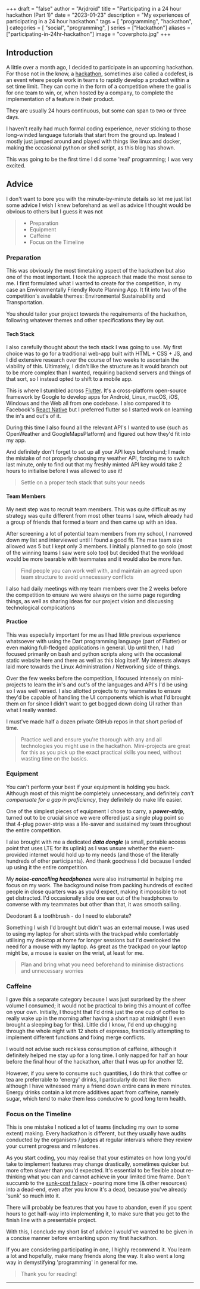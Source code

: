 +++
draft = "false"
author = "Arjdroid"
title = "Participating in a 24 hour hackathon (Part 1)"
date = "2023-01-23"
description = "My experiences of participating in a 24 hour hackathon."
tags = [
    "programming",
    "hackathon",
]
categories = [
    "social",
    "programming",
]
series = ["Hackathon"]
aliases = ["participating-in-24hr-hackathon"]
image = "coverphoto.jpg"
+++
## Introduction

A little over a month ago, I decided to participate in an upcoming hackathon. For those not in the know, a [hackathon](https://en.wikipedia.org/wiki/Hackathon), sometimes also called a codefest, is an event where people work in teams to rapidly develop a product within a set time limit. They can come in the form of a competition where the goal is for one team to win, or, when hosted by a company, to complete the implementation of a feature in their product.

They are usually 24 hours continuous, but some can span to two or three days.

I haven't really had much formal coding experience, never sticking to those long-winded language tutorials that start from the ground up. Instead I mostly just jumped around and played with things like linux and docker, making the occasional python or shell script, as this blog has shown.

This was going to be the first time I did some 'real' programming; I was very excited.

## Advice

I don't want to bore you with the minute-by-minute details so let me just list some advice I wish I knew beforehand as well as advice I thought would be obvious to others but I guess it was not

> * Preparation
> * Equipment
> * Caffeine
> * Focus on the Timeline

### Preparation

This was obviously the most timetaking aspect of the hackathon but also one of the most important. I took the approach that made the most sense to me. I first formulated what I wanted to create for the competition, in my case an Environmentally Friendly Route Planning App. It fit into two of the competition's available themes: Environmental Sustainability and Transportation.

You should tailor your project towards the requirements of the hackathon, following whatever themes and other specifications they lay out.

#### Tech Stack

I also carefully thought about the tech stack I was going to use. My first choice was to go for a traditional web-app built with HTML + CSS + JS, and I did extensive research over the course of two weeks to ascertain the viability of this. Ultimately, I didn't like the structure as it would branch out to be more complex than I wanted, requiring backend servers and things of that sort, so I instead opted to shift to a mobile app.

This is where I stumbled across [Flutter](flutter.dev). It's a cross-platform open-source framework by Google to develop apps for Android, Linux, macOS, iOS, Windows and the Web all from one codebase. I also compared it to Facebook's [React Native](reactnative.dev) but I preferred flutter so I started work on learning the in's and out's of it.

During this time I also found all the relevant API's I wanted to use (such as OpenWeather and GoogleMapsPlatform) and figured out how they'd fit into my app.

And definitely don't forget to set up all your API keys beforehand; I made the mistake of not properly choosing my weather API, forcing me to switch last minute, only to find out that my freshly minted API key would take 2 hours to initialise before I was allowed to use it!

> Settle on a proper tech stack that suits your needs

#### Team Members

My next step was to recruit team members. This was quite difficult as my strategy was quite different from most other teams I saw, which already had a group of friends that formed a team and then came up with an idea.

After screening a lot of potential team members from my school, I narrowed down my list and interviewed until I found a good fit. The max team size allowed was 5 but I kept only 3 members. I initially planned to go solo (most of the winning teams I saw were solo too) but decided that the workload would be more bearable with teammates and it would also be more fun.

> Find people you can work well with, and maintain an agreed upon team structure to avoid unnecessary conflicts

I also had daily meetings with my team members over the 2 weeks before the competition to ensure we were always on the same page regarding things, as well as sharing ideas for our project vision and discussing technological complications

#### Practice

This was especially important for me as I had little previous experience whatsoever with using the Dart programming language (part of Flutter) or even making full-fledged applications in general. Up until then, I had focused primarily on bash and python scripts along with the occasional static website here and there as well as this blog itself. My interests always laid more towards the Linux Administration / Networking side of things.

Over the few weeks before the competition, I focused intensely on mini-projects to learn the in's and out's of the languages and API's I'd be using so I was well versed. I also allotted projects to my teammates to ensure they'd be capable of handling the UI components which is what I'd brought them on for since I didn't want to get bogged down doing UI rather than what I really wanted.

I must've made half a dozen private GitHub repos in that short period of time.

> Practice well and ensure you're thorough with any and all technologies you might use in the hackathon. Mini-projects are great for this as you pick up the exact practical skills you need, without wasting time on the basics.


### Equipment

You can't perform your best if your equipment is holding you back. Although most of this might be completely unnecessary, and definitely _can't compensate for a gap in proficiency_, they definitely do make life easier.

One of the simplest pieces of equipment I chose to carry, a **_power-strip_**, turned out to be crucial since we were offered just a single plug point so that 4-plug power-strip was a life-saver and sustained my team throughout the entire competition.

I also brought with me a dedicated **_data dongle_** (a small, portable access point that uses LTE for its uplink) as I was unsure whether the event-provided internet would hold up to my needs (and those of the literally hundreds of other participants). And thank goodness I did because I ended up using it the entire competition.

My **_noise-cancelling headphones_** were also instrumental in helping me focus on my work. The background noise from packing hundreds of excited people in close quarters was as you'd expect, making it impossible to not get distracted. I'd occasionally slide one ear out of the headphones to converse with my teammates but other than that, it was smooth sailing.

Deodorant & a toothbrush - do I need to elaborate?

Something I wish I'd brought but didn't was an external mouse. I was used to using my laptop for short stints with the trackpad while comfortably utilising my desktop at home for longer sessions but I'd overlooked the need for a mouse with my laptop. As great as the trackpad on your laptop might be, a mouse is easier on the wrist, at least for me.

> Plan and bring what you need beforehand to minimise distractions and unnecessary worries

### Caffeine

I gave this a separate category because I was just surprised by the sheer volume I consumed; it would not be practical to bring this amount of coffee on your own. Initially, I thought that I'd drink just the one cup of coffee to really wake up in the morning after having a short nap at midnight (I even brought a sleeping bag for this). Little did I know, I'd end up chugging through the whole night with 12 shots of espresso, frantically attempting to implement different functions and fixing merge conflicts.

I would not advise such reckless consumption of caffeine, although it definitely helped me stay up for a long time. I only napped for half an hour before the final hour of the hackathon, after that I was up for another 12.

However, if you were to consume such quantities, I do think that coffee or tea are preferrable to 'energy' drinks, I particularly do not like them although I have witnessed many a friend down entire cans in mere minutes. Energy drinks contain a lot more additives apart from caffeine, namely sugar, which tend to make them less conducive to good long term health.

### Focus on the Timeline

This is one mistake I noticed a lot of teams (including my own to some extent) making. Every hackathon is different, but they usually have audits conducted by the organisers / judges at regular intervals where they review your current progress and milestones. 

As you start coding, you may realise that your estimates on how long you'd take to implement features may change drastically, sometimes quicker but more often slower than you'd expected. It's essential to be flexible about re-thinking what you can and cannot achieve in your limited time frame. Don't succumb to the [sunk-cost fallacy](https://thedecisionlab.com/biases/the-sunk-cost-fallacy) - pouring more time (& other resources) into a dead-end, even after you know it's a dead, because you've already 'sunk' so much into it.

There will probably be features that you have to abandon, even if you spent hours to get half-way into implementing it, to make sure that you get to the finish line with a presentable project.

With this, I conclude my short list of advice I would've wanted to be given in a concise manner before embarking upon my first hackathon.

If you are considering participating in one, I highly recommend it. You learn a lot and hopefully, make many friends along the way. It also went a long way in demystifying 'programming' in general for me.

> Thank you for reading!

---
